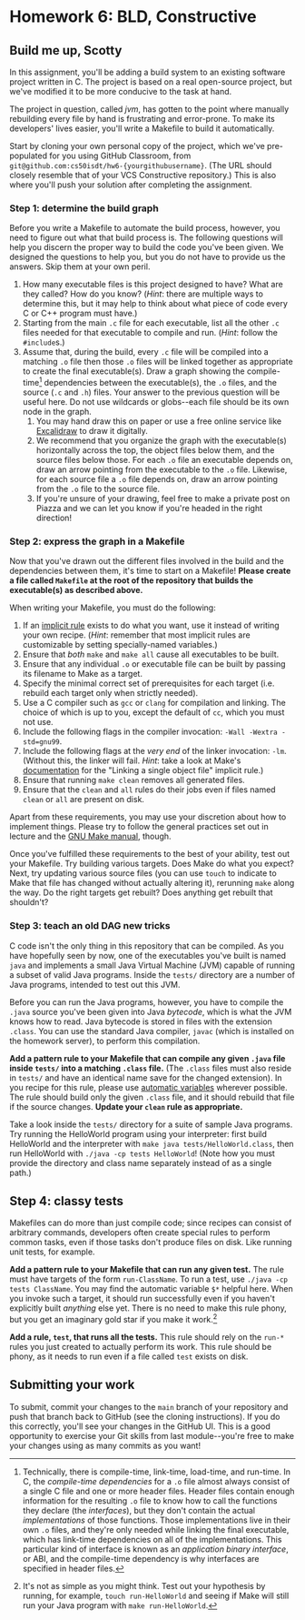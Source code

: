 # Homework 6: BLD, Constructive

## Build me up, Scotty


In this assignment, you'll be adding a build system to an existing software
project written in C. The project is based on a real open-source project, but
we've modified it to be more conducive to the task at hand.

The project in question, called *jvm*, has gotten to the point where manually
rebuilding every file by hand is frustrating and error-prone. To make its
developers' lives easier, you'll write a Makefile to build it automatically.

Start by cloning your own personal copy of the project, which we've
pre-populated for you using GitHub Classroom, from
`git@github.com:cs50isdt/hw6-{yourgithubusername}`. (The URL should closely
resemble that of your VCS Constructive repository.) This is also where you'll
push your solution after completing the assignment.

### Step 1: determine the build graph

Before you write a Makefile to automate the build process, however, you need to
figure out what that build process is. The following questions will help you
discern the proper way to build the code you've been given. We designed the
questions to help you, but you do not have to provide us the answers. Skip
them at your own peril.

1. How many executable files is this project designed to have? What are they
   called? How do you know? (*Hint*: there are multiple ways to determine this,
   but it may help to think about what piece of code every C or C++ program
   must have.)
1. Starting from the main `.c` file for each executable, list all the other
   `.c` files needed for that executable to compile and run. (*Hint*: follow
   the `#include`s.)
1. Assume that, during the build, every `.c` file will be compiled into a
   matching `.o` file then those `.o` files will be linked together as
   appropriate to create the final executable(s). Draw a graph showing the
   compile-time[^compile-time-vs-run-time] dependencies between the
   executable(s), the `.o` files, and the source (`.c` and `.h`) files. Your
   answer to the previous question will be useful here. Do not use wildcards or
   globs--each file should be its own node in the graph.
   1. You may hand draw this on paper or use a free online service like
      [Excalidraw](https://excalidraw.com/) to draw it digitally.
   1. We recommend that you organize the graph with the executable(s)
      horizontally across the top, the object files below them, and the source
      files below those. For each `.o` file an executable depends on, draw an
      arrow pointing from the executable to the `.o` file. Likewise, for each
      source file a `.o` file depends on, draw an arrow pointing from the `.o`
      file to the source file.
   1. If you're unsure of your drawing, feel free to make a private post on
      Piazza and we can let you know if you're headed in the right direction!

[^compile-time-vs-run-time]: Technically, there is compile-time, link-time,
    load-time, and run-time. In C, the *compile-time dependencies* for a `.o`
    file almost always consist of a single C file and one or more header files.
    Header files contain enough information for the resulting `.o` file to know
    how to call the functions they declare (the *interfaces*), but they don't
    contain the actual *implementations* of those functions. Those
    implementations live in their own `.o` files, and they're only needed while
    linking the final executable, which has link-time dependencies on all of
    the implementations. This particular kind of interface is known as an
    *application binary interface*, or ABI, and the compile-time dependency is
    why interfaces are specified in header files.

### Step 2: express the graph in a Makefile

Now that you've drawn out the different files involved in the build and the
dependencies between them, it's time to start on a Makefile! **Please create a
file called `Makefile` at the root of the repository that builds the
executable(s) as described above.**

When writing your Makefile, you must do the following:
1. If an [implicit
   rule](https://www.gnu.org/software/make/manual/html_node/Implicit-Rules.html#Implicit-Rules)
   exists to do what you want, use it instead of writing your own recipe.
   (*Hint*: remember that most implicit rules are customizable by setting
   specially-named variables.)
1. Ensure that *both* `make` and `make all` cause all executables to be built.
1. Ensure that any individual `.o` or executable file can be built by passing
   its filename to Make as a target.
1. Specify the minimal correct set of prerequisites for each target (i.e.
   rebuild each target only when strictly needed).
1. Use a C compiler such as `gcc` or `clang` for compilation and linking. The
   choice of which is up to you, except the default of `cc`, which you must not
   use.
1. Include the following flags in the compiler invocation: `-Wall -Wextra
   -std=gnu99`.
1. Include the following flags at the *very end* of the linker invocation:
   `-lm`. (Without this, the linker will fail. *Hint*: take a look at Make's
   [documentation](https://www.gnu.org/software/make/manual/html_node/Catalogue-of-Rules.html#Catalogue-of-Rules)
   for the "Linking a single object file" implicit rule.)
1. Ensure that running `make clean` removes all generated files.
1. Ensure that the `clean` and `all` rules do their jobs even if files named
   `clean` or `all` are present on disk.

Apart from these requirements, you may use your discretion about how to
implement things. Please try to follow the general practices set out in lecture
and the [GNU Make
manual](https://www.gnu.org/software/make/manual/html_node/index.html), though.

Once you've fulfilled these requirements to the best of your ability, test out
your Makefile. Try building various targets. Does Make do what you expect?
Next, try updating various source files (you can use `touch` to indicate to
Make that file has changed without actually altering it), rerunning `make`
along the way. Do the right targets get rebuilt? Does anything get rebuilt that
shouldn't?

### Step 3: teach an old DAG new tricks

C code isn't the only thing in this repository that can be compiled. As you
have hopefully seen by now, one of the executables you've built is named `java`
and implements a small Java Virtual Machine (JVM) capable of running a subset
of valid Java programs. Inside the `tests/` directory are a number of Java
programs, intended to test out this JVM.

Before you can run the Java programs, however, you have to compile the `.java`
source you've been given into Java *bytecode*, which is what the JVM knows how
to read. Java bytecode is stored in files with the extension `.class`. You can
use the standard Java compiler, `javac` (which is installed on the homework
server), to perform this compilation.

**Add a pattern rule to your Makefile that can compile any given `.java` file
inside `tests/` into a matching `.class` file.** (The `.class` files must also
reside in `tests/` and have an identical name save for the changed extension).
In you recipe for this rule, please use [automatic
variables](https://www.gnu.org/software/make/manual/html_node/Automatic-Variables.html#Automatic-Variables)
wherever possible. The rule should build only the given `.class` file, and it
should rebuild that file if the source changes. **Update your `clean` rule as
appropriate.**

Take a look inside the `tests/` directory for a suite of sample Java programs.
Try running the HelloWorld program using your interpreter: first build
HelloWorld and the interpreter with `make java tests/HelloWorld.class`, then
run HelloWorld with `./java -cp tests HelloWorld`! (Note how you must provide
the directory and class name separately instead of as a single path.)

## Step 4: classy tests

Makefiles can do more than just compile code; since recipes can consist of
arbitrary commands, developers often create special rules to perform common
tasks, even if those tasks don't produce files on disk. Like running unit
tests, for example.

**Add a pattern rule to your Makefile that can run any given test.** The rule
must have targets of the form `run-ClassName`. To run a test, use `./java -cp
tests ClassName`. You may find the automatic variable `$*` helpful here. When
you invoke such a target, it should run successfully even if you haven't
explicitly built *anything* else yet. There is no need to make this rule phony,
but you get an imaginary gold star if you make it work.[^phony]

[^phony]: It's not as simple as you might think. Test out your hypothesis by
    running, for example, `touch run-HelloWorld` and seeing if Make will still
    run your Java program with `make run-HelloWorld`.

**Add a rule, `test`, that runs all the tests.** This rule should rely on the
`run-*` rules you just created to actually perform its work. This rule should
be phony, as it needs to run even if a file called `test` exists on disk.

## Submitting your work

To submit, commit your changes to the `main` branch of your repository and push
that branch back to GitHub (see the cloning instructions). If you do this
correctly, you'll see your changes in the GitHub UI. This is a good opportunity
to exercise your Git skills from last module--you're free to make your changes
using as many commits as you want!
